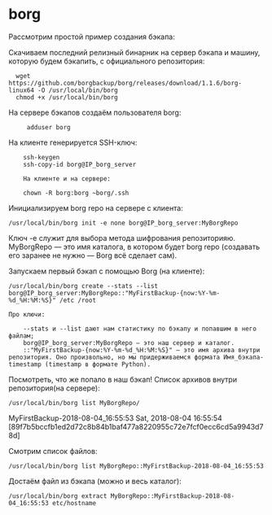# borg


Рассмотрим простой пример создания бэкапа:

Скачиваем последний релизный бинарник на сервер бэкапа и машину, которую будем бэкапить, с официального репозитория:
    
      wget https://github.com/borgbackup/borg/releases/download/1.1.6/borg-linux64 -O /usr/local/bin/borg
      chmod +x /usr/local/bin/borg


 На сервере бэкапов создаём пользователя borg:

    	 adduser borg

  На клиенте генерируется SSH-ключ:

    	ssh-keygen
    	ssh-copy-id borg@IP_borg_server
    
		На клиенте и на сервере:
		
    	chown -R borg:borg ~borg/.ssh

  Инициализируем borg repo на сервере с клиента:

    /usr/local/bin/borg init -e none borg@IP_borg_server:MyBorgRepo


  Ключ -e служит для выбора метода шифрования репозиторияю. MyBorgRepo — это имя каталога, в котором будет borg repo (создавать его заранее не нужно — Borg всё сделает сам).
    
Запускаем первый бэкап с помощью Borg (на клиенте):

    /usr/local/bin/borg create --stats --list borg@IP_borg_server:MyBorgRepo::"MyFirstBackup-{now:%Y-%m-%d_%H:%M:%S}" /etc /root

    Про ключи:
		
        --stats и --list дают нам статистику по бэкапу и попавшим в него файлам;
        borg@IP_borg_server:MyBorgRepo — это наш сервер и каталог.
        ::"MyFirstBackup-{now:%Y-%m-%d_%H:%M:%S}" — это имя архива внутри репозитория. Оно произвольно, но мы придерживаемся формата Имя_бэкапа-timestamp (timestamp в формате Python).

Посмотреть, что же попало в наш бэкап! Список архивов внутри репозитория(на сервере):

	/usr/local/bin/borg list MyBorgRepo/

MyFirstBackup-2018-08-04_16:55:53    Sat, 2018-08-04 16:55:54 [89f7b5bccfb1ed2d72c8b84b1baf477a8220955c72e7fcf0ecc6cd5a9943d78d]

Смотрим список файлов:

	/usr/local/bin/borg list MyBorgRepo::MyFirstBackup-2018-08-04_16:55:53


Достаём файл из бэкапа (можно и весь каталог):

	/usr/local/bin/borg extract MyBorgRepo::MyFirstBackup-2018-08-04_16:55:53 etc/hostname
